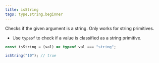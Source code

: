 ```yaml
---
title: isString
tags: type,string,beginner
---
```


Checks if the given argument is a string. Only works for string primitives.

- Use `typeof` to check if a value is classified as a string primitive.

```js
const isString = (val) => typeof val === "string";
```

```js
isString("10"); // true
```
